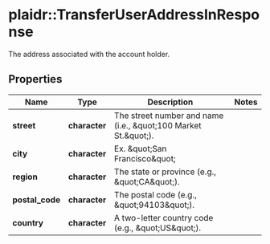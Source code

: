 # plaidr::TransferUserAddressInResponse

The address associated with the account holder.

## Properties
Name | Type | Description | Notes
------------ | ------------- | ------------- | -------------
**street** | **character** | The street number and name (i.e., \&quot;100 Market St.\&quot;). | 
**city** | **character** | Ex. \&quot;San Francisco\&quot; | 
**region** | **character** | The state or province (e.g., \&quot;CA\&quot;). | 
**postal_code** | **character** | The postal code (e.g., \&quot;94103\&quot;). | 
**country** | **character** | A two-letter country code (e.g., \&quot;US\&quot;). | 


